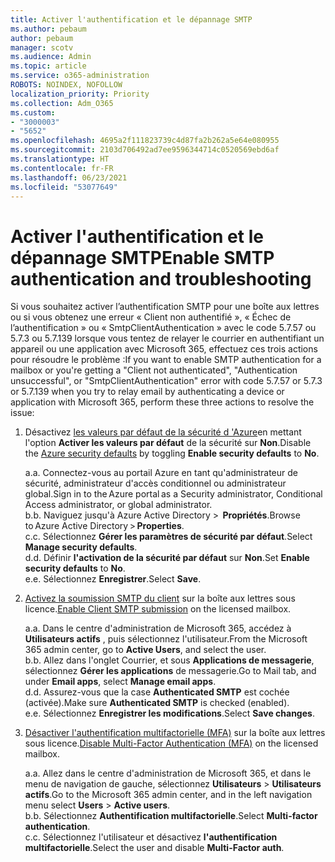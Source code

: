 ```yaml
---
title: Activer l'authentification et le dépannage SMTP
ms.author: pebaum
author: pebaum
manager: scotv
ms.audience: Admin
ms.topic: article
ms.service: o365-administration
ROBOTS: NOINDEX, NOFOLLOW
localization_priority: Priority
ms.collection: Adm_O365
ms.custom:
- "3000003"
- "5652"
ms.openlocfilehash: 4695a2f111823739c4d87fa2b262a5e64e080955
ms.sourcegitcommit: 2103d706492ad7ee9596344714c0520569ebd6af
ms.translationtype: HT
ms.contentlocale: fr-FR
ms.lasthandoff: 06/23/2021
ms.locfileid: "53077649"
---
```

# <a name="enable-smtp-authentication-and-troubleshooting"></a><span data-ttu-id="3b7e7-102">Activer l'authentification et le dépannage SMTP</span><span class="sxs-lookup"><span data-stu-id="3b7e7-102">Enable SMTP authentication and troubleshooting</span></span>

<span data-ttu-id="3b7e7-103">Si vous souhaitez activer l’authentification SMTP pour une boîte aux lettres ou si vous obtenez une erreur « Client non authentifié », « Échec de l’authentification » ou « SmtpClientAuthentication » avec le code 5.7.57 ou 5.7.3 ou 5.7.139 lorsque vous tentez de relayer le courrier en authentifiant un appareil ou une application avec Microsoft 365, effectuez ces trois actions pour résoudre le problème :</span><span class="sxs-lookup"><span data-stu-id="3b7e7-103">If you want to enable SMTP authentication for a mailbox or you're getting a "Client not authenticated", "Authentication unsuccessful", or "SmtpClientAuthentication" error with code 5.7.57 or 5.7.3 or 5.7.139 when you try to relay email by authenticating a device or application with Microsoft 365, perform these three actions to resolve the issue:</span></span>

1. <span data-ttu-id="3b7e7-104">Désactivez [les valeurs par défaut de la sécurité d 'Azure](/azure/active-directory/fundamentals/concept-fundamentals-security-defaults)en mettant l'option **Activer les valeurs par défaut** de la sécurité sur **Non**.</span><span class="sxs-lookup"><span data-stu-id="3b7e7-104">Disable the [Azure security defaults](/azure/active-directory/fundamentals/concept-fundamentals-security-defaults) by toggling **Enable security defaults** to **No**.</span></span>

    <span data-ttu-id="3b7e7-105">a.</span><span class="sxs-lookup"><span data-stu-id="3b7e7-105">a.</span></span> <span data-ttu-id="3b7e7-106">Connectez-vous au portail Azure en tant qu'administrateur de sécurité, administrateur d'accès conditionnel ou administrateur global.</span><span class="sxs-lookup"><span data-stu-id="3b7e7-106">Sign in to the Azure portal as a Security administrator, Conditional Access administrator, or global administrator.</span></span><BR/>
    <span data-ttu-id="3b7e7-107">b.</span><span class="sxs-lookup"><span data-stu-id="3b7e7-107">b.</span></span> <span data-ttu-id="3b7e7-108">Naviguez jusqu'à Azure Active Directory >  **Propriétés**.</span><span class="sxs-lookup"><span data-stu-id="3b7e7-108">Browse to Azure Active Directory > **Properties**.</span></span><BR/>
    <span data-ttu-id="3b7e7-109">c.</span><span class="sxs-lookup"><span data-stu-id="3b7e7-109">c.</span></span> <span data-ttu-id="3b7e7-110">Sélectionnez **Gérer les paramètres de sécurité par défaut**.</span><span class="sxs-lookup"><span data-stu-id="3b7e7-110">Select **Manage security defaults**.</span></span><BR/>
    <span data-ttu-id="3b7e7-111">d.</span><span class="sxs-lookup"><span data-stu-id="3b7e7-111">d.</span></span> <span data-ttu-id="3b7e7-112">Définir **l'activation de la sécurité par défaut** sur **Non**.</span><span class="sxs-lookup"><span data-stu-id="3b7e7-112">Set **Enable security defaults** to **No**.</span></span><BR/>
    <span data-ttu-id="3b7e7-113">e.</span><span class="sxs-lookup"><span data-stu-id="3b7e7-113">e.</span></span> <span data-ttu-id="3b7e7-114">Sélectionnez **Enregistrer**.</span><span class="sxs-lookup"><span data-stu-id="3b7e7-114">Select **Save**.</span></span>

2. <span data-ttu-id="3b7e7-115">[Activez la soumission SMTP du client](/exchange/clients-and-mobile-in-exchange-online/authenticated-client-smtp-submission#enable-smtp-auth-for-specific-mailboxes) sur la boîte aux lettres sous licence.</span><span class="sxs-lookup"><span data-stu-id="3b7e7-115">[Enable Client SMTP submission](/exchange/clients-and-mobile-in-exchange-online/authenticated-client-smtp-submission#enable-smtp-auth-for-specific-mailboxes) on the licensed mailbox.</span></span>

    <span data-ttu-id="3b7e7-116">a.</span><span class="sxs-lookup"><span data-stu-id="3b7e7-116">a.</span></span> <span data-ttu-id="3b7e7-117">Dans le centre d'administration de Microsoft 365, accédez à **Utilisateurs actifs** , puis sélectionnez l'utilisateur.</span><span class="sxs-lookup"><span data-stu-id="3b7e7-117">From the Microsoft 365 admin center, go to **Active Users**, and select the user.</span></span><BR/>
    <span data-ttu-id="3b7e7-118">b.</span><span class="sxs-lookup"><span data-stu-id="3b7e7-118">b.</span></span> <span data-ttu-id="3b7e7-119">Allez dans l'onglet Courrier, et sous **Applications de messagerie**, sélectionnez **Gérer les applications** de messagerie.</span><span class="sxs-lookup"><span data-stu-id="3b7e7-119">Go to Mail tab, and under **Email apps**, select **Manage email apps**.</span></span><BR/>
    <span data-ttu-id="3b7e7-120">d.</span><span class="sxs-lookup"><span data-stu-id="3b7e7-120">d.</span></span> <span data-ttu-id="3b7e7-121">Assurez-vous que la case **Authenticated SMTP** est cochée (activée).</span><span class="sxs-lookup"><span data-stu-id="3b7e7-121">Make sure **Authenticated SMTP** is checked (enabled).</span></span><BR/>
    <span data-ttu-id="3b7e7-122">e.</span><span class="sxs-lookup"><span data-stu-id="3b7e7-122">e.</span></span> <span data-ttu-id="3b7e7-123">Sélectionnez **Enregistrer les modifications**.</span><span class="sxs-lookup"><span data-stu-id="3b7e7-123">Select **Save changes**.</span></span><BR/>

3. <span data-ttu-id="3b7e7-124">[Désactiver l'authentification multifactorielle (MFA)](/microsoft-365/admin/security-and-compliance/set-up-multi-factor-authentication#turn-off-legacy-per-user-mfa) sur la boîte aux lettres sous licence.</span><span class="sxs-lookup"><span data-stu-id="3b7e7-124">[Disable Multi-Factor Authentication (MFA)](/microsoft-365/admin/security-and-compliance/set-up-multi-factor-authentication#turn-off-legacy-per-user-mfa) on the licensed mailbox.</span></span>

    <span data-ttu-id="3b7e7-125">a.</span><span class="sxs-lookup"><span data-stu-id="3b7e7-125">a.</span></span> <span data-ttu-id="3b7e7-126">Allez dans le centre d'administration de Microsoft 365, et dans le menu de navigation de gauche, sélectionnez **Utilisateurs** > **Utilisateurs actifs**.</span><span class="sxs-lookup"><span data-stu-id="3b7e7-126">Go to the Microsoft 365 admin center, and in the left navigation menu select **Users** > **Active users**.</span></span><BR/>
    <span data-ttu-id="3b7e7-127">b.</span><span class="sxs-lookup"><span data-stu-id="3b7e7-127">b.</span></span> <span data-ttu-id="3b7e7-128">Sélectionnez **Authentification multifactorielle**.</span><span class="sxs-lookup"><span data-stu-id="3b7e7-128">Select **Multi-factor authentication**.</span></span><BR/>
    <span data-ttu-id="3b7e7-129">c.</span><span class="sxs-lookup"><span data-stu-id="3b7e7-129">c.</span></span> <span data-ttu-id="3b7e7-130">Sélectionnez l'utilisateur et désactivez **l'authentification multifactorielle**.</span><span class="sxs-lookup"><span data-stu-id="3b7e7-130">Select the user and disable **Multi-Factor auth**.</span></span><BR/>

